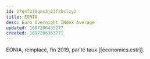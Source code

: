 ```yaml
---
id: 27q4f239qns3j2ifzbslzy2
title: EONIA
desc: Euro Overnight INdex Average
updated: 1697206435277
created: 1697206363771
---
```


EONIA, remplacé, fin 2019, par le taux [[economics.estr]].